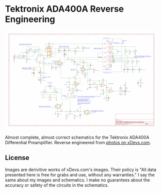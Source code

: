 # Tektronix ADA400A Reverse Engineering

![schematic](Images/ADA400A.svg)

Almost complete, almost correct schematics for the Tektronix ADA400A Differential Preamplifier.
Reverse engineered from [photos on xDevs.com](https://xdevs.com/fix/ada400a/).

## License

Images are derivitive works of xDevs.com's images. Their policy is "All data presented here is free for grabs and use, without any warranties."
I say the same about my images and schematics. I make no guarantees about the accuracy or safety of the circuits in the schematics.